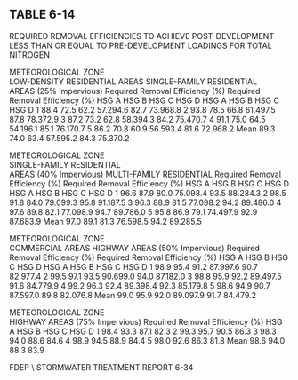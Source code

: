 ## TABLE  6-14 
 
REQUIRED  REMOVAL  EFFICIENCIES  TO  ACHIEVE 
POST-DEVELOPMENT  LESS  THAN  OR  EQUAL  TO 
PRE-DEVELOPMENT  LOADINGS 
 FOR  TOTAL  NITROGEN 
 
METEOROLOGICAL 
ZONE  
LOW-DENSITY 
RESIDENTIAL  AREAS 
SINGLE-FAMILY  RESIDENTIAL  
AREAS  (25% Impervious) 
Required Removal Efficiency (%) 
Required Removal Efficiency (%) 
HSG  A 
HSG  B 
HSG  C 
HSG  D 
HSG  A 
HSG  B 
HSG  C 
HSG  D 
1 88.4 72.5 62.2 57.294.6 82.7 73.968.8 
2 93.8 78.5 66.8 61.497.5 87.8 78.372.9 
3 87.2 73.2 62.8 58.394.3 84.2 75.470.7 
4 91.1 75.0 64.5 54.196.1 85.1 76.170.7 
5 86.2 70.8 60.9 56.593.4 81.6 72.968.2 
Mean 89.3 74.0 63.4 57.595.2 84.3 75.370.2 
 

 
METEOROLOGICAL 
ZONE  
SINGLE-FAMILY  RESIDENTIAL  
AREAS  (40% Impervious) 
MULTI-FAMILY  RESIDENTIAL 
Required Removal Efficiency (%) 
Required Removal Efficiency (%) 
HSG  A 
HSG  B 
HSG  C 
HSG  D 
HSG  A 
HSG  B 
HSG  C 
HSG  D 
1 96.6 87.9 80.0 75.098.4 93.5 88.284.3 
2 98.5 91.8 84.0 79.099.3 95.8 91.187.5 
3 96.3 88.9 81.5 77.098.2 94.2 89.486.0 
4 97.6 89.8 82.1 77.098.9 94.7 89.786.0 
5 95.8 86.9 79.1 74.497.9 92.9 87.683.9 
Mean 97.0 89.1 81.3 76.598.5 94.2 89.285.5 
 

 
METEOROLOGICAL 
ZONE  
COMMERCIAL  AREAS 
HIGHWAY  AREAS  (50% Impervious) 
Required Removal Efficiency (%) 
Required Removal Efficiency (%) 
HSG  A 
HSG  B 
HSG  C 
HSG  D 
HSG  A 
HSG  B 
HSG  C 
HSG  D 
1 98.9 95.4 91.2 87.997.6 90.7 82.977.4 
2 99.5 97.1 93.5 90.699.0 94.0 87.182.0 
3 98.8 95.9 92.2 89.497.5 91.6 84.779.9 
4 99.2 96.3 92.4 89.398.4 92.3 85.179.8 
5 98.6 94.9 90.7 87.597.0 89.8 82.076.8 
Mean 99.0 95.9 92.0 89.097.9 91.7 84.479.2 
 

 
METEOROLOGICAL
ZONE  
HIGHWAY  AREAS  (75% Impervious) 
Required Removal Efficiency (%) 
HSG  A 
HSG  B 
HSG  C 
HSG  D 
1 98.4 93.3 87.1 82.3 
2 99.3 95.7 90.5 86.3 
3 98.3 94.0 88.6 84.6 
4 98.9 94.5 88.9 84.4 
5 98.0 92.6 86.3 81.8 
Mean 98.6 94.0 88.3 83.9 

FDEP \ STORMWATER  TREATMENT  REPORT 
6-34

